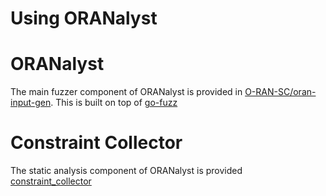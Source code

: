 # Using ORANalyst

# ORANalyst
The main fuzzer component of ORANalyst is provided in [O-RAN-SC/oran-input-gen](../O-RAN-SC/oran-input-gen/). This is built on top of [go-fuzz](https://github.com/dvyukov/go-fuzz.git)

# Constraint Collector
The static analysis component of ORANalyst is provided [constraint_collector](constraint_collector/README.md) 